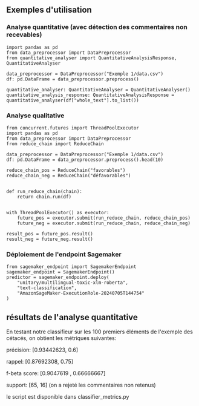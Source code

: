 ## Exemples d'utilisation
### Analyse quantitative (avec détection des commentaires non recevables)

```
import pandas as pd
from data_preprocessor import DataPreprocessor
from quantitative_analyser import QuantitativeAnalysisResponse, QuantitativeAnalyser

data_preprocessor = DataPreprocessor("Exemple 1/data.csv")
df: pd.DataFrame = data_preprocessor.preprocess()

quantitative_analyser: QuantitativeAnalyser = QuantitativeAnalyser()
quantitative_analysis_response: QuantitativeAnalysisResponse = quantitative_analyser(df["whole_text"].to_list())
```

### Analyse qualitative

```
from concurrent.futures import ThreadPoolExecutor
import pandas as pd
from data_preprocessor import DataPreprocessor
from reduce_chain import ReduceChain

data_preprocessor = DataPreprocessor("Exemple 1/data.csv")
df: pd.DataFrame = data_preprocessor.preprocess().head(10)

reduce_chain_pos = ReduceChain("favorables")
reduce_chain_neg = ReduceChain("défavorables")


def run_reduce_chain(chain):
    return chain.run(df)


with ThreadPoolExecutor() as executor:
    future_pos = executor.submit(run_reduce_chain, reduce_chain_pos)
    future_neg = executor.submit(run_reduce_chain, reduce_chain_neg)

result_pos = future_pos.result()
result_neg = future_neg.result()
```

### Déploiement de l'endpoint Sagemaker

```
from sagemaker_endpoint import SagemakerEndpoint
sagemaker_endpoint = SagemakerEndpoint()
predictor = sagemaker_endpoint.deploy(
    "unitary/multilingual-toxic-xlm-roberta",
    "text-classification",
    "AmazonSageMaker-ExecutionRole-20240705T144754"
)
```

## résultats de l'analyse quantitative

En testant notre classifieur sur les 100 premiers éléments de l'exemple des cétacés, on obtient les métriques suivantes:

précision: [0.93442623, 0.6]

rappel: [0.87692308, 0.75]

f-beta score: [0.9047619 , 0.66666667]

support: [65, 16] (on a rejeté les commentaires non retenus)

le script est disponible dans classifier_metrics.py